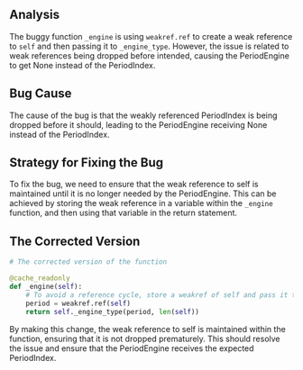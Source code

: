 ## Analysis
The buggy function `_engine` is using `weakref.ref` to create a weak reference to `self` and then passing it to `_engine_type`. However, the issue is related to weak references being dropped before intended, causing the PeriodEngine to get None instead of the PeriodIndex.

## Bug Cause
The cause of the bug is that the weakly referenced PeriodIndex is being dropped before it should, leading to the PeriodEngine receiving None instead of the PeriodIndex.

## Strategy for Fixing the Bug
To fix the bug, we need to ensure that the weak reference to self is maintained until it is no longer needed by the PeriodEngine. This can be achieved by storing the weak reference in a variable within the `_engine` function, and then using that variable in the return statement.

## The Corrected Version
```python
# The corrected version of the function

@cache_readonly
def _engine(self):
    # To avoid a reference cycle, store a weakref of self and pass it to _engine_type.
    period = weakref.ref(self)
    return self._engine_type(period, len(self))
```

By making this change, the weak reference to self is maintained within the function, ensuring that it is not dropped prematurely. This should resolve the issue and ensure that the PeriodEngine receives the expected PeriodIndex.